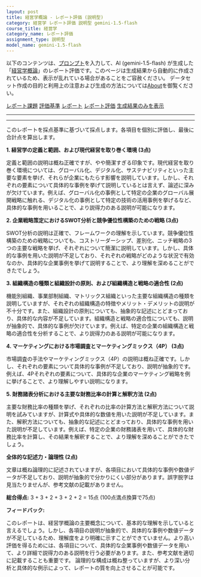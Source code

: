 ```yaml
---
layout: post
title: 経営学概論 - レポート評価 (説明型)
category: 経営学 レポート評価 説明型 gemini-1.5-flash
course_title: 経営学
category_name: レポート評価
assignment_type: 説明型
model_name: gemini-1.5-flash
---
```


以下のコンテンツは、[プロンプト](https://github.com/takedatoshiyuki/synthetic_assignments/tree/main/generated/経営学/gemini-1.5-flash/prompt_レポート評価-説明型.md)を入力して、AI (gemini-1.5-flash) が生成した「[経営学概論](/contents/経営学/)」のレポート評価です。このページは生成結果から自動的に作成されているため、表示が乱れている場合があることをご容赦ください。
データセット作成の目的と利用上の注意および生成の方法については[About](/About)を御覧ください。

[レポート課題](../レポート課題-説明型)
[評価基準](../評価基準-説明型)
[レポート](../レポート-説明型)
[レポート評価](../レポート評価-説明型)
[生成結果のみを表示](https://github.com/takedatoshiyuki/synthetic_assignments/tree/main/generated/経営学/gemini-1.5-flash/レポート評価-説明型.md)
  

***
***
  
このレポートを採点基準に基づいて採点します。各項目を個別に評価し、最後に合計点を算出します。

**1. 経営学の定義と範囲、および現代経営を取り巻く環境 (3点)**

定義と範囲の説明は概ね正確ですが、やや簡潔すぎる印象です。現代経営を取り巻く環境については、グローバル化、デジタル化、サステナビリティといった主要な要素を挙げ、それらが企業にもたらす影響を説明しています。しかし、それぞれの要素について具体的な事例を挙げて説明しているとは言えず、論述に深みが欠けています。例えば、グローバル化の事例として特定の企業のグローバル展開戦略に触れる、デジタル化の事例として特定の技術の活用事例を挙げるなど、具体的な事例を用いることで、より説得力のある説明が可能になります。


**2. 企業戦略策定におけるSWOT分析と競争優位性構築のための戦略 (3点)**

SWOT分析の説明は正確で、フレームワークの理解を示しています。競争優位性構築のための戦略についても、コストリーダーシップ、差別化、ニッチ戦略の3つの主要な戦略を挙げ、それぞれについて簡潔に説明しています。しかし、具体的な事例を用いた説明が不足しており、それぞれの戦略がどのような状況で有効なのか、具体的な企業事例を挙げて説明することで、より理解を深めることができたでしょう。


**3. 組織構造の種類と組織設計の原則、および組織構造と戦略の適合性 (2点)**

機能別組織、事業部制組織、マトリックス組織といった主要な組織構造の種類を説明していますが、それぞれの組織構造の特徴やメリット・デメリットの説明が不十分です。また、組織設計の原則についても、抽象的な記述にとどまっており、具体的な内容が不足しています。組織構造と戦略の適合性についても、説明が抽象的で、具体的な事例が欠けています。例えば、特定の企業の組織構造と戦略の適合性を分析することで、より説得力のある説明が可能になります。


**4. マーケティングにおける市場調査とマーケティングミックス（4P） (3点)**

市場調査の手法やマーケティングミックス（4P）の説明は概ね正確です。しかし、それぞれの要素について具体的な事例が不足しており、説明が抽象的です。例えば、4Pそれぞれの要素について、具体的な企業のマーケティング戦略を例に挙げることで、より理解しやすい説明になります。


**5. 財務諸表分析における主要な財務比率の計算と解釈方法 (2点)**

主要な財務比率の種類を挙げ、それぞれの比率の計算方法と解釈方法について説明を試みていますが、計算式や具体的な数値を用いた説明が不足しています。また、解釈方法についても、抽象的な記述にとどまっており、具体的な事例を用いた説明が不足しています。例えば、特定の企業の財務諸表を用いて、具体的な財務比率を計算し、その結果を解釈することで、より理解を深めることができたでしょう。


**全体的な記述力・論理性 (2点)**

文章は概ね論理的に記述されていますが、各項目において具体的な事例や数値データが不足しており、説明が抽象的で分かりにくい部分があります。誤字脱字は見当たりませんが、参考文献の記載がありません。


**総合得点:** 3 + 3 + 2 + 3 + 2 + 2 = 15点 (100点満点換算で75点)


**フィードバック:**

このレポートは、経営学概論の主要概念について、基本的な理解を示していると言えるでしょう。しかし、各項目の説明が抽象的で、具体的な事例や数値データが不足しているため、理解度をより明確に示すことができていません。より高い評価を得るためには、各項目について、具体的な企業事例や数値データを用いて、より詳細で説得力のある説明を行う必要があります。また、参考文献を適切に記載することも重要です。  論理的な構成は概ね整っていますが、より深い分析と具体的な例示によって、レポートの質を向上させることが可能です。
